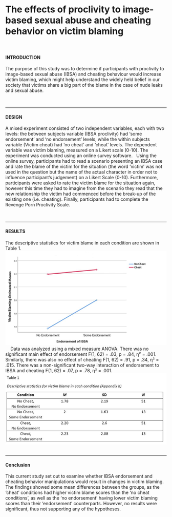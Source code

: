 # The effects of proclivity to image-based sexual abuse and cheating behavior on victim blaming 
&nbsp;
#### **INTRODUCTION**
The purpose of this study was to determine if participants with proclivity to image-based sexual abuse (IBSA) and cheating behaviour would increase victim blaming, which might help understand the widely held belief in our society that victims share a big part of the blame in the case of nude leaks and sexual abuse.

&nbsp;
***
#### **DESIGN**

A mixed experiment consisted of two independent variables, each with two levels: the between subjects variable (IBSA proclivity) had ‘some endorsement’ and ‘no endorsement’ levels, while the within subjects variable (Victim cheat) had ‘no cheat’ and ‘cheat’ levels. The dependent variable was victim blaming, measured on a Likert scale (0-10). The experiment was conducted using an online survey software.
&nbsp;
Using the online survey, participants had to read a scenario presenting an IBSA case and rate the blame of the victim for the situation (the word ‘victim’ was not used in the question but the name of the actual character in order not to influence participant’s judgement) on a Likert Scale (0-10). Furthermore, participants were asked to rate the victim blame for the situation again, however this time they had to imagine from the scenario they read that the new relationship the victim had commenced before the break-up of the existing one (i.e. cheating). Finally, participants had to complete the Revenge Porn Proclivity Scale.

&nbsp;
***
#### **RESULTS**
The descriptive statistics for victim blame in each condition are shown in Table 1.
![](images/1.JPG)
&nbsp;
&nbsp;
Data was analyzed using a mixed measure ANOVA. There was no significant main effect of endorsement F(1, 62) = .03, p = .84, η² = .001. Similarly, there was also no effect of cheating F(1, 62) = .91, p = .34, η² = .015. There was a non-significant two-way interaction of endorsement to IBSA and cheating F(1, 62) = .07, p = .78, η² = .001.
&nbsp;
&nbsp;
![](images/2.JPG)
&nbsp;
***
#### **Conclusion**
This current study set out to examine whether IBSA endorsement and cheating behavior manipulations would result in changes in victim blaming. The findings showed some mean differences between the groups, as the ‘cheat’ conditions had higher victim blame scores than the ‘no cheat conditions’, as well as the ‘no endorsement’ having lower victim blaming scores than their ‘endorsement’ counterparts. However, no results were significant, thus not supporting any of the hypotheses. 
